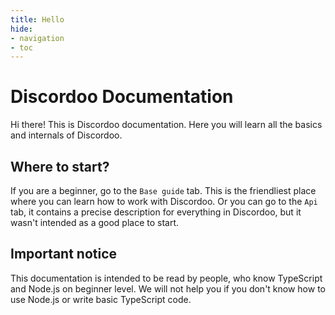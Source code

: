 ```yaml
---
title: Hello
hide:
- navigation
- toc
---
```


# Discordoo Documentation
Hi there! This is Discordoo documentation. Here you will learn all the basics and internals of Discordoo.

## Where to start?
If you are a beginner, go to the `Base guide` tab. This is the friendliest place where you can learn how to work with Discordoo.
Or you can go to the `Api` tab, it contains a precise description for everything in Discordoo, but it wasn't intended as a good place to start.

## Important notice
This documentation is intended to be read by people, who know TypeScript and Node.js on beginner level. We will not help you if you don't know how to use Node.js or write basic TypeScript code.
